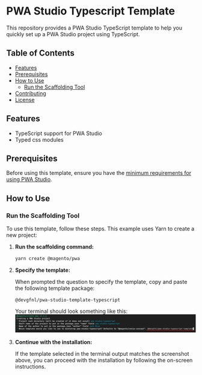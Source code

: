 # PWA Studio Typescript Template

This repository provides a PWA Studio TypeScript template to help you quickly set up a PWA Studio project using TypeScript.

## Table of Contents
- [Features](#features)
- [Prerequisites](#prerequisites)
- [How to Use](#how-to-use)
  - [Run the Scaffolding Tool](#run-the-scaffolding-tool)
- [Contributing](#contributing)
- [License](#license)

## Features
- TypeScript support for PWA Studio
- Typed css modules

## Prerequisites
Before using this template, ensure you have the [minimum requirements for using PWA Studio](https://developer.adobe.com/commerce/pwa-studio/tutorials/#minimum-requirements).

## How to Use

### Run the Scaffolding Tool

To use this template, follow these steps. This example uses Yarn to create a new project:

1. **Run the scaffolding command:**
    ```bash
    yarn create @magento/pwa
    ```

2. **Specify the template:**

    When prompted the question to specify the template, copy and paste the following template package:
    ```
    @devgfnl/pwa-studio-template-typescript
    ```

    Your terminal should look something like this:
    ![Select Template](./docs/select-template.png)

3. **Continue with the installation:**

    If the template selected in the terminal output matches the screenshot above, you can proceed with the installation by following the on-screen instructions.
